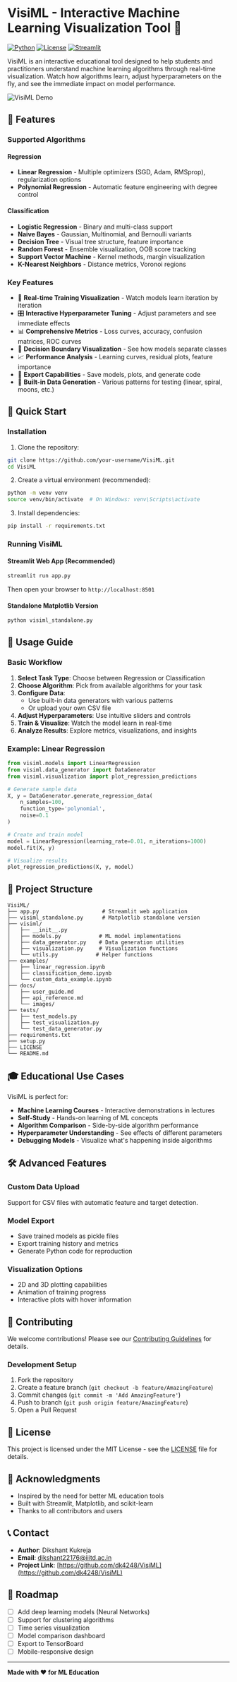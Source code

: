 # VisiML - Interactive Machine Learning Visualization Tool 🧠

[![Python](https://img.shields.io/badge/python-3.8+-blue.svg)](https://www.python.org/downloads/)
[![License](https://img.shields.io/badge/license-MIT-green.svg)](LICENSE)
[![Streamlit](https://img.shields.io/badge/streamlit-1.28+-red.svg)](https://streamlit.io/)

VisiML is an interactive educational tool designed to help students and practitioners understand machine learning algorithms through real-time visualization. Watch how algorithms learn, adjust hyperparameters on the fly, and see the immediate impact on model performance.

![VisiML Demo](docs/images/visiml-demo.gif)

## 🌟 Features

### Supported Algorithms

#### Regression

- **Linear Regression** - Multiple optimizers (SGD, Adam, RMSprop), regularization options
- **Polynomial Regression** - Automatic feature engineering with degree control

#### Classification

- **Logistic Regression** - Binary and multi-class support
- **Naive Bayes** - Gaussian, Multinomial, and Bernoulli variants
- **Decision Tree** - Visual tree structure, feature importance
- **Random Forest** - Ensemble visualization, OOB score tracking
- **Support Vector Machine** - Kernel methods, margin visualization
- **K-Nearest Neighbors** - Distance metrics, Voronoi regions

### Key Features

- 🎯 **Real-time Training Visualization** - Watch models learn iteration by iteration
- 🎛️ **Interactive Hyperparameter Tuning** - Adjust parameters and see immediate effects
- 📊 **Comprehensive Metrics** - Loss curves, accuracy, confusion matrices, ROC curves
- 🎨 **Decision Boundary Visualization** - See how models separate classes
- 📈 **Performance Analysis** - Learning curves, residual plots, feature importance
- 💾 **Export Capabilities** - Save models, plots, and generate code
- 🎲 **Built-in Data Generation** - Various patterns for testing (linear, spiral, moons, etc.)

## 🚀 Quick Start

### Installation

1. Clone the repository:

```bash
git clone https://github.com/your-username/VisiML.git
cd VisiML
```

2. Create a virtual environment (recommended):

```bash
python -m venv venv
source venv/bin/activate  # On Windows: venv\Scripts\activate
```

3. Install dependencies:

```bash
pip install -r requirements.txt
```

### Running VisiML

#### Streamlit Web App (Recommended)

```bash
streamlit run app.py
```

Then open your browser to `http://localhost:8501`

#### Standalone Matplotlib Version

```bash
python visiml_standalone.py
```

## 📖 Usage Guide

### Basic Workflow

1. **Select Task Type**: Choose between Regression or Classification
2. **Choose Algorithm**: Pick from available algorithms for your task
3. **Configure Data**:
   - Use built-in data generators with various patterns
   - Or upload your own CSV file
4. **Adjust Hyperparameters**: Use intuitive sliders and controls
5. **Train & Visualize**: Watch the model learn in real-time
6. **Analyze Results**: Explore metrics, visualizations, and insights

### Example: Linear Regression

```python
from visiml.models import LinearRegression
from visiml.data_generator import DataGenerator
from visiml.visualization import plot_regression_predictions

# Generate sample data
X, y = DataGenerator.generate_regression_data(
    n_samples=100, 
    function_type='polynomial',
    noise=0.1
)

# Create and train model
model = LinearRegression(learning_rate=0.01, n_iterations=1000)
model.fit(X, y)

# Visualize results
plot_regression_predictions(X, y, model)
```

## 📁 Project Structure

```
VisiML/
├── app.py                    # Streamlit web application
├── visiml_standalone.py      # Matplotlib standalone version
├── visiml/
│   ├── __init__.py
│   ├── models.py            # ML model implementations
│   ├── data_generator.py    # Data generation utilities
│   ├── visualization.py     # Visualization functions
│   └── utils.py            # Helper functions
├── examples/
│   ├── linear_regression.ipynb
│   ├── classification_demo.ipynb
│   └── custom_data_example.ipynb
├── docs/
│   ├── user_guide.md
│   ├── api_reference.md
│   └── images/
├── tests/
│   ├── test_models.py
│   ├── test_visualization.py
│   └── test_data_generator.py
├── requirements.txt
├── setup.py
├── LICENSE
└── README.md
```

## 🎓 Educational Use Cases

VisiML is perfect for:

- **Machine Learning Courses** - Interactive demonstrations in lectures
- **Self-Study** - Hands-on learning of ML concepts
- **Algorithm Comparison** - Side-by-side algorithm performance
- **Hyperparameter Understanding** - See effects of different parameters
- **Debugging Models** - Visualize what's happening inside algorithms

## 🛠️ Advanced Features

### Custom Data Upload

Support for CSV files with automatic feature and target detection.

### Model Export

- Save trained models as pickle files
- Export training history and metrics
- Generate Python code for reproduction

### Visualization Options

- 2D and 3D plotting capabilities
- Animation of training progress
- Interactive plots with hover information

## 🤝 Contributing

We welcome contributions! Please see our [Contributing Guidelines](CONTRIBUTING.md) for details.

### Development Setup

1. Fork the repository
2. Create a feature branch (`git checkout -b feature/AmazingFeature`)
3. Commit changes (`git commit -m 'Add AmazingFeature'`)
4. Push to branch (`git push origin feature/AmazingFeature`)
5. Open a Pull Request

## 📄 License

This project is licensed under the MIT License - see the [LICENSE](LICENSE) file for details.

## 🙏 Acknowledgments

- Inspired by the need for better ML education tools
- Built with Streamlit, Matplotlib, and scikit-learn
- Thanks to all contributors and users

## 📞 Contact

- **Author**: Dikshant Kukreja
- **Email**: dikshant22176@iiitd.ac.in
- **Project Link**: [https://github.com/dk4248/VisiML](https://github.com/dk4248/VisiML)

## 🚧 Roadmap

- [ ] Add deep learning models (Neural Networks)
- [ ] Support for clustering algorithms
- [ ] Time series visualization
- [ ] Model comparison dashboard
- [ ] Export to TensorBoard
- [ ] Mobile-responsive design

---

**Made with ❤️ for ML Education**
